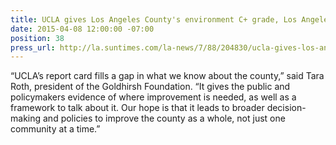 ```yaml
---
title: UCLA gives Los Angeles County's environment C+ grade, Los Angeles Sun Times
date: 2015-04-08 12:00:00 -07:00
position: 38
press_url: http://la.suntimes.com/la-news/7/88/204830/ucla-gives-los-angeles-countys-environment-c-grade/
---
```


“UCLA’s report card fills a gap in what we know about the county,” said Tara Roth, president of the Goldhirsh Foundation. “It gives the public and policymakers evidence of where improvement is needed, as well as a framework to talk about it. Our hope is that it leads to broader decision-making and policies to improve the county as a whole, not just one community at a time.”
